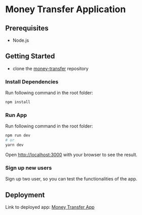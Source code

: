 # Money Transfer Application

## Prerequisites
- Node.js

## Getting Started
- clone the [money-transfer](https://github.com/CarinaWolli/money-transfer.git) repository

### Install Dependencies
Run following command in the root folder: 

```bash
npm install
```

### Run App
Run following command in the root folder: 

```bash
npm run dev
# or
yarn dev
```

Open [http://localhost:3000](http://localhost:3000) with your browser to see the result.

### Sign up new users
Sign up two user, so you can test the functionalities of the app.

## Deployment
Link to deployed app: [Money Transfer App](https://money-transfer-wine.vercel.app) 
